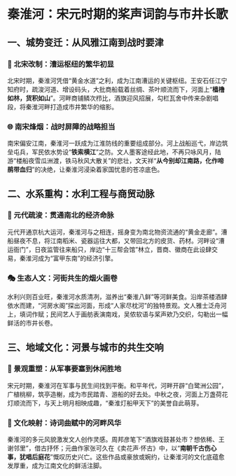 # 秦淮河：宋元时期的桨声词韵与市井长歌
## 一、城势变迁：从风雅江南到战时要津
### 🔑 北宋改制：漕运枢纽的繁华初显
北宋时期，秦淮河凭借“黄金水道”之利，成为江南漕运的关键枢纽。王安石任江宁知府时，疏浚河道、增设码头，大批商船载着丝绸、茶叶顺流而下，河面上“**樯橹如林，货积如山**”。河畔商铺鳞次栉比，酒旗迎风招展，勾栏瓦舍中传来杂剧唱段，将秦淮河畔打造成市井繁华的缩影。

### 🌐 南宋烽烟：战时屏障的战略担当
南宋偏安江南，秦淮河一跃成为江淮防线的重要组成部分。河上战船巡弋，岸边筑垒屯兵，军民依水势设“**铁索横江**”之防。文人墨客途经此地，不再只咏风月，陆游“楼船夜雪瓜洲渡，铁马秋风大散关”的悲壮，文天祥“**从今别却江南路，化作啼鹃带血归**”的决绝，让秦淮河浸染着家国忧患的苍凉底色。

## 二、水系重构：水利工程与商贸动脉
### 📜 元代疏浚：贯通南北的经济命脉
元代开通京杭大运河，秦淮河与之相连，摇身变为南北物资流通的“黄金走廊”。漕船昼夜不息，将江南稻米、瓷器运往大都，又带回北方的皮货、药材。河畔设“漕运衙门”，日夜监管往来船只，岸边“十三帮会馆”林立，晋商、徽商在此设肆交易，秦淮河成为“富甲东南”的经济引擎。

### 🎭 生态人文：河街共生的烟火画卷
水利兴则百业旺，秦淮河水质清冽，滋养出“秦淮八鲜”等河鲜美食。沿岸茶楼酒肆依水而建，“河房水阁”探出河面，形成“人家尽枕河”的独特景观。文人雅士泛舟河上，填词作赋；民间艺人于画舫表演南戏，吴侬软语与桨声欸乃交织，勾勒出一幅鲜活的市井长卷。

## 三、地域文化：河景与城市的共生交响
### 🌳 景观重塑：从军事要塞到休闲胜地
宋元时期，秦淮河在军事与民生间找到平衡。和平年代，河畔开辟“白鹭洲公园”，广植桃柳，筑亭造榭，成为市民踏青、游船的好去处。中秋之夜，河面上万盏荷花灯顺流而下，与天上明月相映成趣，“秦淮灯船甲天下”的美誉自此萌芽。

### 📖 文化映射：诗词曲赋中的河畔风华
秦淮河的多元风貌激发文人创作灵感。周邦彦笔下“酒旗戏鼓甚处市？想依稀、王谢邻里”，借古抒怀；元曲作家张可久在《卖花声·怀古》中，以“**南朝千古伤心事，犹唱后庭花**”慨叹历史兴亡。这些作品或豪放或婉约，让秦淮河的文化底蕴愈发厚重，成为江南文化的鲜活注脚。 